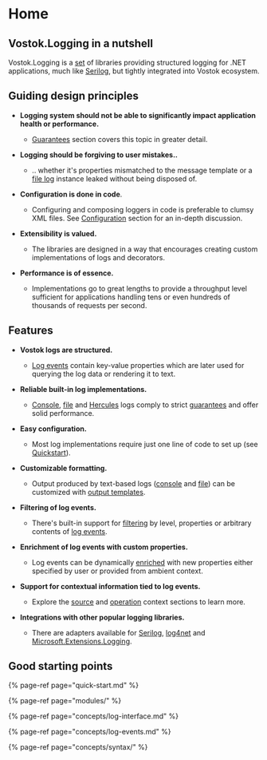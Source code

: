 # Home

## Vostok.Logging in a nutshell

Vostok.Logging is a [set](modules/) of libraries providing structured logging for .NET applications, much like [Serilog](https://serilog.net/), but tightly integrated into Vostok ecosystem.

## Guiding design principles

* **Logging system should not be able to significantly impact application health or performance.**

  * [Guarantees](guarantees.md) section covers this topic in greater detail.

* **Logging should be forgiving to user mistakes..**

  * .. whether it's properties mismatched to the message template or a [file log](implementations/file-log.md) instance leaked without being disposed of.

* **Configuration is done in code**.

  * Configuring and composing loggers in code is preferable to clumsy XML files. See [Configuration](configuration.md) section for an in-depth discussion.

* **Extensibility is valued.**

  * The libraries are designed in a way that encourages creating custom implementations of logs and decorators.

* **Performance is of essence.**
  * Implementations go to great lengths to provide a throughput level sufficient for applications handling tens or even hundreds of thousands of requests per second.

## Features

* **Vostok logs are structured.**

  * [Log events](concepts/log-events.md) contain key-value properties which are later used for querying the log data or rendering it to text.

* **Reliable built-in log implementations.**

  * [Console](implementations/console-log.md), [file](implementations/file-log.md) and [Hercules](implementations/hercules-log.md) logs comply to strict [guarantees](guarantees.md) and offer solid performance.

* **Easy configuration.**

  * Most log implementations require just one line of code to set up \(see [Quickstart](quick-start.md)\).

* **Customizable formatting.**

  * Output produced by text-based logs \([console](implementations/console-log.md) and [file](implementations/file-log.md)\) can be customized with [output templates](concepts/formatting/output-templates.md).

* **Filtering of log events.**

  * There's built-in support for [filtering](how-to-guides/filtering-events-by-level.md) by level, properties or arbitrary contents of [log events](concepts/log-events.md).

* **Enrichment of log events with custom properties.**

  * Log events can be dynamically [enriched](how-to-guides/enriching-events-with-custom-properties.md) with new properties either specified by user or provided from ambient context.

* **Support for contextual information tied to log events.**

  * Explore the [source](concepts/source-context.md) and [operation](concepts/operation-context.md) context sections to learn more.

* **Integrations with other popular logging libraries.**

  * There are adapters available for [Serilog](integrations/serilog.md), [log4net](integrations/log4net.md) and [Microsoft.Extensions.Logging](integrations/microsoft-logging.md).

## Good starting points

{% page-ref page="quick-start.md" %}

{% page-ref page="modules/" %}

{% page-ref page="concepts/log-interface.md" %}

{% page-ref page="concepts/log-events.md" %}

{% page-ref page="concepts/syntax/" %}

